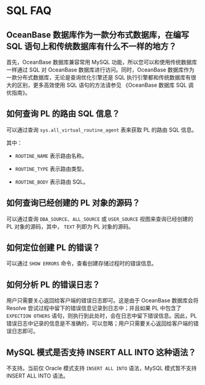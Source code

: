 SQL FAQ 
============================



OceanBase 数据库作为一款分布式数据库，在编写 SQL 语句上和传统数据库有什么不一样的地方？ 
------------------------------------------------------------------------

首先，OceanBase 数据库兼容常用 MySQL 功能，所以您可以和使用传统数据库一样通过 SQL 对 OceanBase 数据库进行访问。同时，OceanBase 数据库作为一款分布式数据库，无论是查询优化引擎还是 SQL 执行引擎都和传统数据库有很大的区别，更多高效使用 SQL 语句的方法请参见 《OceanBase 数据库 SQL 调优指南》。

如何查询 PL 的路由 SQL 信息？ 
----------------------------------------

可以通过查询 `sys.all_virtual_routine_agent` 表来获取 PL 的路由 SQL 信息。

其中：

* `ROUTINE_NAME` 表示路由名称。

  

* `ROUTINE_TYPE` 表示路由类型。

  

* `ROUTINE_BODY` 表示路由 SQL。

  




如何查询已经创建的 PL 对象的源码？ 
----------------------------------------

可以通过查询 `DBA_SOURCE`、`ALL_SOURCE` 或 `USER_SOURCE` 视图来查询已经创建的 PL 对象的源码，其中， `TEXT` 列即为 PL 对象的源码。

如何定位创建 PL 的错误？ 
-----------------------------------

可以通过 `SHOW ERRORS` 命令，查看创建存储过程时的错误信息。

如何分析 PL 的错误日志？ 
-----------------------------------

用户只需要关心返回给客户端的错误日志即可。这是由于 OceanBase 数据库会将 Resolve 尝试过程中留下的错误信息记录到日志中；并且如果 PL 中包含了 `EXPECTION OTHERS` 语句，则执行到此处时，会在日志中留下错误信息。因此，PL 错误日志中记录的信息是不准确的，可以忽略；用户只需要关心返回给客户端的错误日志即可。

MySQL 模式是否支持 INSERT ALL INTO 这种语法？ 
-------------------------------------------------------

不支持。当前仅 Oracle 模式支持 `INSERT ALL INTO` 语法，MySQL 模式暂不支持 INSERT ALL INTO 语法。
